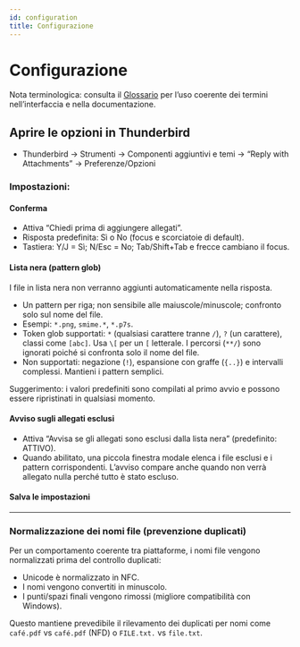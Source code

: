 ```yaml
---
id: configuration
title: Configurazione
---
```


# Configurazione

Nota terminologica: consulta il [Glossario](glossary) per l’uso coerente dei termini nell’interfaccia e nella documentazione.

## Aprire le opzioni in Thunderbird

- Thunderbird → Strumenti → Componenti aggiuntivi e temi → “Reply with Attachments” → Preferenze/Opzioni

### Impostazioni:

#### Conferma

- Attiva “Chiedi prima di aggiungere allegati”.
- Risposta predefinita: Sì o No (focus e scorciatoie di default).
- Tastiera: Y/J = Sì; N/Esc = No; Tab/Shift+Tab e frecce cambiano il focus.

#### Lista nera (pattern glob)

I file in lista nera non verranno aggiunti automaticamente nella risposta.

- Un pattern per riga; non sensibile alle maiuscole/minuscole; confronto solo sul nome del file.
- Esempi: `*.png`, `smime.*`, `*.p7s`.
- Token glob supportati: `*` (qualsiasi carattere tranne `/`), `?` (un carattere), classi come `[abc]`. Usa `\[` per un `[` letterale. I percorsi (`**/`) sono ignorati poiché si confronta solo il nome del file.
- Non supportati: negazione (`!`), espansione con graffe (`{..}`) e intervalli complessi. Mantieni i pattern semplici.

Suggerimento: i valori predefiniti sono compilati al primo avvio e possono essere ripristinati in qualsiasi momento.

#### Avviso sugli allegati esclusi

- Attiva “Avvisa se gli allegati sono esclusi dalla lista nera” (predefinito: ATTIVO).
- Quando abilitato, una piccola finestra modale elenca i file esclusi e i pattern corrispondenti. L’avviso compare anche quando non verrà allegato nulla perché tutto è stato escluso.

#### Salva le impostazioni

---

### Normalizzazione dei nomi file (prevenzione duplicati)

Per un comportamento coerente tra piattaforme, i nomi file vengono normalizzati prima del controllo duplicati:

- Unicode è normalizzato in NFC.
- I nomi vengono convertiti in minuscolo.
- I punti/spazi finali vengono rimossi (migliore compatibilità con Windows).

Questo mantiene prevedibile il rilevamento dei duplicati per nomi come `café.pdf` vs `café.pdf` (NFD) o `FILE.txt.` vs `file.txt`.
